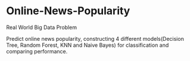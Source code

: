 # Online-News-Popularity

Real World Big Data Problem

Predict online news popularity, constructing 4 different models(Decision Tree, Random Forest, KNN and Naive Bayes) for classification and comparing performance.

